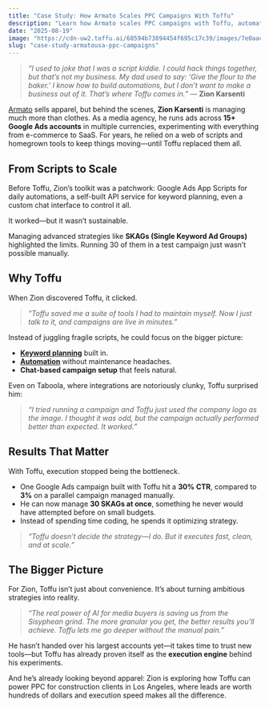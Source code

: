 ```yaml
---
title: "Case Study: How Armato Scales PPC Campaigns With Toffu"
description: "Learn how Armato scales PPC campaigns with Toffu, automates ad copy testing with AI, and scales winning variations across campaigns."
date: "2025-08-19"
image: "https://cdn-uw2.toffu.ai/68594b73894454f695c17c39/images/7e0aac2b-617f-4af1-b7d5-9db46fe8cb4c.png"
slug: "case-study-armatousa-ppc-campaigns"
---
```


> *“I used to joke that I was a script kiddie. I could hack things together, but that’s not my business. My dad used to say: ‘Give the flour to the baker.’ I know how to build automations, but I don’t want to make a business out of it. That’s where Toffu comes in.”* — **Zion Karsenti**  

[Armato](https://armatousa.com/) sells apparel, but behind the scenes, **Zion Karsenti** is managing much more than clothes. As a media agency, he runs ads across **15+ Google Ads accounts** in multiple currencies, experimenting with everything from e-commerce to SaaS. For years, he relied on a web of scripts and homegrown tools to keep things moving—until Toffu replaced them all.  

## From Scripts to Scale  

Before Toffu, Zion’s toolkit was a patchwork: Google Ads App Scripts for daily automations, a self-built API service for keyword planning, even a custom chat interface to control it all.  

It worked—but it wasn’t sustainable.  

Managing advanced strategies like **SKAGs (Single Keyword Ad Groups)** highlighted the limits. Running 30 of them in a test campaign just wasn’t possible manually.  

## Why Toffu  

When Zion discovered Toffu, it clicked.  

> *“Toffu saved me a suite of tools I had to maintain myself. Now I just talk to it, and campaigns are live in minutes.”*  

Instead of juggling fragile scripts, he could focus on the bigger picture:  

- **[Keyword planning](https://toffu.ai/use-cases/keyword-research)** built in.  
- **[Automation](https://toffu.ai/lp/google-ads-automation)** without maintenance headaches.  
- **Chat-based campaign setup** that feels natural.  

Even on Taboola, where integrations are notoriously clunky, Toffu surprised him:  

> *“I tried running a campaign and Toffu just used the company logo as the image. I thought it was odd, but the campaign actually performed better than expected. It worked.”*  

## Results That Matter  

With Toffu, execution stopped being the bottleneck.  

- One Google Ads campaign built with Toffu hit a **30% CTR**, compared to **3%** on a parallel campaign managed manually.  
- He can now manage **30 SKAGs at once**, something he never would have attempted before on small budgets.  
- Instead of spending time coding, he spends it optimizing strategy.  

> *“Toffu doesn’t decide the strategy—I do. But it executes fast, clean, and at scale.”*  

## The Bigger Picture  

For Zion, Toffu isn’t just about convenience. It’s about turning ambitious strategies into reality.  

> *“The real power of AI for media buyers is saving us from the Sisyphean grind. The more granular you get, the better results you’ll achieve. Toffu lets me go deeper without the manual pain.”*  

He hasn’t handed over his largest accounts yet—it takes time to trust new tools—but Toffu has already proven itself as the **execution engine** behind his experiments.  

And he’s already looking beyond apparel: Zion is exploring how Toffu can power PPC for construction clients in Los Angeles, where leads are worth hundreds of dollars and execution speed makes all the difference.  
